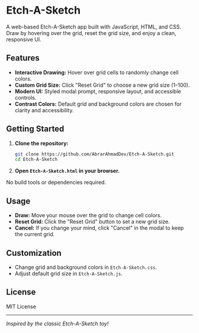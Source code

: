 # Etch-A-Sketch

A web-based Etch-A-Sketch app built with JavaScript, HTML, and CSS. Draw by hovering over the grid, reset the grid size, and enjoy a clean, responsive UI.

## Features

- **Interactive Drawing:** Hover over grid cells to randomly change cell colors.
- **Custom Grid Size:** Click "Reset Grid" to choose a new grid size (1–100).
- **Modern UI:** Styled modal prompt, responsive layout, and accessible controls.
- **Contrast Colors:** Default grid and background colors are chosen for clarity and accessibility.

## Getting Started

1. **Clone the repository:**
   ```bash
   git clone https://github.com/AbrarAhmadDev/Etch-A-Sketch.git
   cd Etch-A-Sketch
   ```

2. **Open `Etch-A-Sketch.html` in your browser.**

No build tools or dependencies required.

## Usage

- **Draw:** Move your mouse over the grid to change cell colors.
- **Reset Grid:** Click the "Reset Grid" button to set a new grid size.
- **Cancel:** If you change your mind, click "Cancel" in the modal to keep the current grid.

## Customization

- Change grid and background colors in `Etch-A-Sketch.css`.
- Adjust default grid size in `Etch-A-Sketch.js`.

## License

MIT License

---

*Inspired by the classic Etch-A-Sketch toy!*